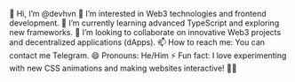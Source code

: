 👋 Hi, I’m @devhvn
👀 I’m interested in Web3 technologies and frontend development.
🌱 I’m currently learning advanced TypeScript and exploring new frameworks.
💞️ I’m looking to collaborate on innovative Web3 projects and decentralized applications (dApps).
📫 How to reach me: You can contact me Telegram.
😄 Pronouns: He/Him
⚡ Fun fact: I love experimenting with new CSS animations and making websites interactive! 🎨✨
